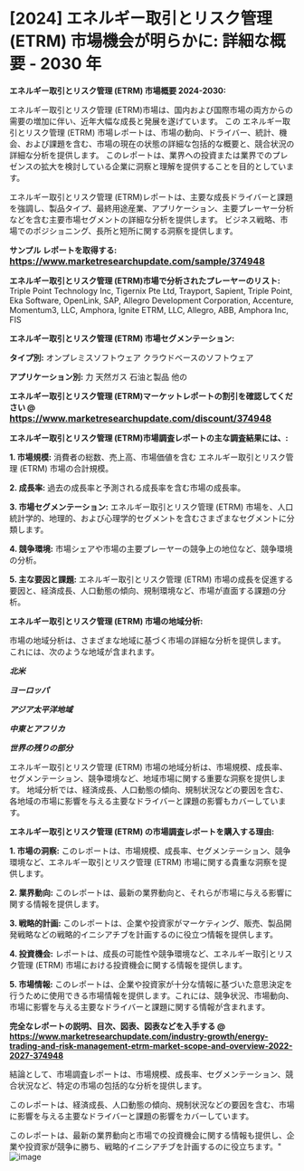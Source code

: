 # [2024] エネルギー取引とリスク管理 (ETRM) 市場機会が明らかに: 詳細な概要 - 2030 年

<strong>エネルギー取引とリスク管理 (ETRM) 市場概要 2024-2030:</strong>

エネルギー取引とリスク管理 (ETRM)市場は、国内および国際市場の両方からの需要の増加に伴い、近年大幅な成長と発展を遂げています。 この エネルギー取引とリスク管理 (ETRM) 市場レポートは、市場の動向、ドライバー、統計、機会、および課題を含む、市場の現在の状態の詳細な包括的な概要と、競合状況の詳細な分析を提供します。 このレポートは、業界への投資または業界でのプレゼンスの拡大を検討している企業に洞察と理解を提供することを目的としています。

エネルギー取引とリスク管理 (ETRM)レポートは、主要な成長ドライバーと課題を強調し、製品タイプ、最終用途産業、アプリケーション、主要プレーヤー分析などを含む主要市場セグメントの詳細な分析を提供します。 ビジネス戦略、市場でのポジショニング、長所と短所に関する洞察を提供します。



<strong>サンプル レポートを取得する: <a href=https://www.marketresearchupdate.com/sample/374948><font size=3 color=#0000ff>https://www.marketresearchupdate.com/sample/374948</font></a></strong>



<strong>エネルギー取引とリスク管理 (ETRM)市場で分析されたプレーヤーのリスト:</strong>
Triple Point Technology Inc, Tigernix Pte Ltd, Trayport, Sapient, Triple Point, Eka Software, OpenLink, SAP, Allegro Development Corporation, Accenture, Momentum3, LLC, Amphora, Ignite ETRM, LLC, Allegro, ABB, Amphora Inc, FIS



<strong>エネルギー取引とリスク管理 (ETRM) 市場セグメンテーション:</strong>



<strong>タイプ別:</strong>
オンプレミスソフトウェア
クラウドベースのソフトウェア



<strong>アプリケーション別:</strong>
力
天然ガス
石油と製品
他の



<strong>エネルギー取引とリスク管理 (ETRM)マーケットレポートの割引を確認してください @ <a href=https://www.marketresearchupdate.com/discount/374948><font size=3 color=#0000ff>https://www.marketresearchupdate.com/discount/374948</font></a></strong>



<strong>エネルギー取引とリスク管理 (ETRM)市場調査レポートの主な調査結果には、:</strong>



<strong>1. 市場規模:</strong> 消費者の総数、売上高、市場価値を含む エネルギー取引とリスク管理 (ETRM) 市場の合計規模。



<strong>2. 成長率:</strong> 過去の成長率と予測される成長率を含む市場の成長率。



<strong>3. 市場セグメンテーション:</strong> エネルギー取引とリスク管理 (ETRM) 市場を、人口統計学的、地理的、および心理学的セグメントを含むさまざまなセグメントに分類します。



<strong>4. 競争環境:</strong> 市場シェアや市場の主要プレーヤーの競争上の地位など、競争環境の分析。



<strong>5. 主な要因と課題:</strong> エネルギー取引とリスク管理 (ETRM) 市場の成長を促進する要因と、経済成長、人口動態の傾向、規制環境など、市場が直面する課題の分析。



<strong>エネルギー取引とリスク管理 (ETRM) 市場の地域分析:</strong>

市場の地域分析は、さまざまな地域に基づく市場の詳細な分析を提供します。 これには、次のような地域が含まれます。

<em>

<strong>北米</strong></em>
<em>

<strong>ヨーロッパ</strong></em>
<em>

<strong>アジア太平洋地域</strong></em>
<em>

<strong>中東とアフリカ</strong></em>
<em>

<strong>世界の残りの部分</strong></em>

エネルギー取引とリスク管理 (ETRM) 市場の地域分析は、市場規模、成長率、セグメンテーション、競争環境など、地域市場に関する重要な洞察を提供します。 地域分析では、経済成長、人口動態の傾向、規制状況などの要因を含む、各地域の市場に影響を与える主要なドライバーと課題の影響もカバーしています。



<strong>エネルギー取引とリスク管理 (ETRM) の市場調査レポートを購入する理由:</strong>



<strong>1. 市場の洞察:</strong> このレポートは、市場規模、成長率、セグメンテーション、競争環境など、エネルギー取引とリスク管理 (ETRM) 市場に関する貴重な洞察を提供します。



<strong>2. 業界動向:</strong> このレポートは、最新の業界動向と、それらが市場に与える影響に関する情報を提供します。



<strong>3. 戦略的計画:</strong> このレポートは、企業や投資家がマーケティング、販売、製品開発戦略などの戦略的イニシアチブを計画するのに役立つ情報を提供します。



<strong>4. 投資機会:</strong> レポートは、成長の可能性や競争環境など、エネルギー取引とリスク管理 (ETRM) 市場における投資機会に関する情報を提供します。



<strong>5. 市場情報:</strong> このレポートは、企業や投資家が十分な情報に基づいた意思決定を行うために使用できる市場情報を提供します。これには、競争状況、市場動向、市場に影響を与える主要なドライバーと課題に関する情報が含まれます。



<strong><b>完全なレポートの説明、目次、図表、図表などを入手する @ <a href=https://www.marketresearchupdate.com/industry-growth/energy-trading-and-risk-management-etrm-market-scope-and-overview-2022-2027-374948>https://www.marketresearchupdate.com/industry-growth/energy-trading-and-risk-management-etrm-market-scope-and-overview-2022-2027-374948</a></b></strong>

結論として、市場調査レポートは、市場規模、成長率、セグメンテーション、競合状況など、特定の市場の包括的な分析を提供します。

このレポートは、経済成長、人口動態の傾向、規制状況などの要因を含む、市場に影響を与える主要なドライバーと課題の影響をカバーしています。

このレポートは、最新の業界動向と市場での投資機会に関する情報も提供し、企業や投資家が競争に勝ち、戦略的イニシアチブを計画するのに役立ちます。"
![image](https://github.com/renukap7961/renukap7961/assets/163852544/3eb316e4-c879-42f3-9054-ecb82303105a)
